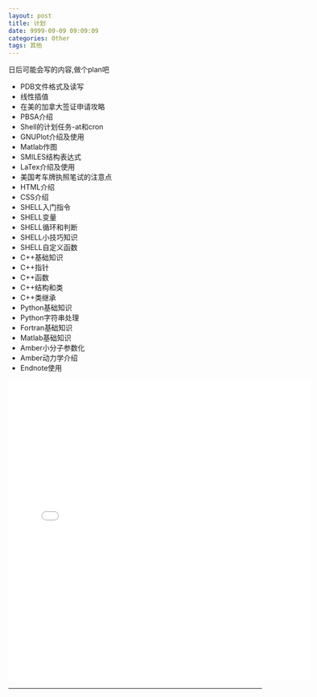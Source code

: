 ```yaml
---
layout: post
title: 计划
date: 9999-09-09 09:09:09
categories: Other 
tags: 其他
---
```

日后可能会写的内容,做个plan吧

- PDB文件格式及读写
- 线性插值
- 在美的加拿大签证申请攻略
- PBSA介绍
- Shell的计划任务-at和cron
- GNUPlot介绍及使用
- Matlab作图
- SMILES结构表达式
- LaTex介绍及使用
- 美国考车牌执照笔试的注意点
- HTML介绍
- CSS介绍
- SHELL入门指令
- SHELL变量
- SHELL循环和判断
- SHELL小技巧知识
- SHELL自定义函数
- C++基础知识
- C++指针
- C++函数
- C++结构和类
- C++类继承
- Python基础知识
- Python字符串处理
- Fortran基础知识
- Matlab基础知识
- Amber小分子参数化
- Amber动力学介绍
- Endnote使用

 <embed src="pdf/mou.pdf" width="600" height="600">

---
